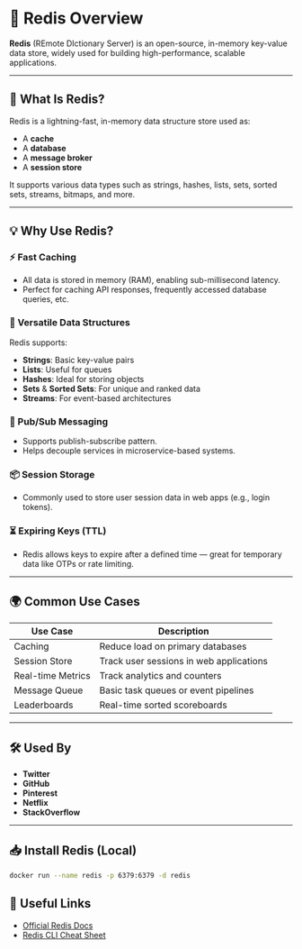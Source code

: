 # 🚀 Redis Overview

**Redis** (REmote DIctionary Server) is an open-source, in-memory key-value data store, widely used for building high-performance, scalable applications.

---

## 🔧 What Is Redis?

Redis is a lightning-fast, in-memory data structure store used as:

- A **cache**
- A **database**
- A **message broker**
- A **session store**

It supports various data types such as strings, hashes, lists, sets, sorted sets, streams, bitmaps, and more.

---

## 💡 Why Use Redis?

### ⚡ Fast Caching
- All data is stored in memory (RAM), enabling sub-millisecond latency.
- Perfect for caching API responses, frequently accessed database queries, etc.

### 🧠 Versatile Data Structures
Redis supports:
- **Strings**: Basic key-value pairs
- **Lists**: Useful for queues
- **Hashes**: Ideal for storing objects
- **Sets** & **Sorted Sets**: For unique and ranked data
- **Streams**: For event-based architectures

### 🔁 Pub/Sub Messaging
- Supports publish-subscribe pattern.
- Helps decouple services in microservice-based systems.

### 📦 Session Storage
- Commonly used to store user session data in web apps (e.g., login tokens).

### ⏳ Expiring Keys (TTL)
- Redis allows keys to expire after a defined time — great for temporary data like OTPs or rate limiting.

---

## 🌍 Common Use Cases

| Use Case         | Description                             |
|------------------|-----------------------------------------|
| Caching          | Reduce load on primary databases         |
| Session Store    | Track user sessions in web applications |
| Real-time Metrics| Track analytics and counters             |
| Message Queue    | Basic task queues or event pipelines     |
| Leaderboards     | Real-time sorted scoreboards             |

---

## 🛠 Used By

- **Twitter**
- **GitHub**
- **Pinterest**
- **Netflix**
- **StackOverflow**

---

## 📥 Install Redis (Local)

```bash
docker run --name redis -p 6379:6379 -d redis
```

## 🔗 Useful Links

- [Official Redis Docs](https://redis.io/docs/)
- [Redis CLI Cheat Sheet]((https://github.com/LeCoupa/awesome-cheatsheets/blob/master/databases/redis.sh))

